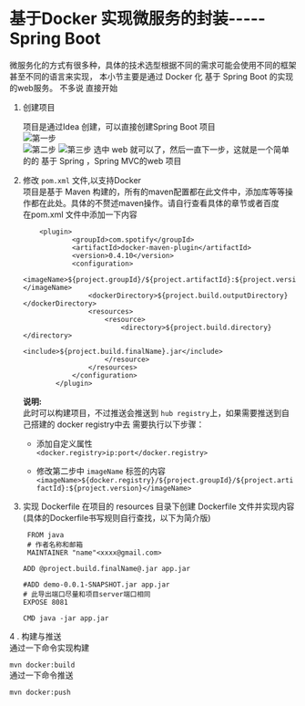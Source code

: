 # 基于Docker 实现微服务的封装-----Spring Boot  
微服务化的方式有很多种，具体的技术选型根据不同的需求可能会使用不同的框架甚至不同的语言来实现， 本小节主要是通过 Docker  化 基于 Spring Boot 的实现的web服务。 不多说 直接开始  

1. 创建项目    

    项目是通过Idea 创建，可以直接创建Spring Boot 项目  
    ![第一步](http://omy43wh36.bkt.clouddn.com/Snip20171108_2.png)     
    ![第二步](http://omy43wh36.bkt.clouddn.com/Snip20171108_3.png)
    ![第三步](http://omy43wh36.bkt.clouddn.com/Snip20171108_4.png)
    选中 web 就可以了，然后一直下一步，这就是一个简单的的 基于 Spring ，Spring MVC的web 项目    

2. 修改 `pom.xml` 文件,以支持Docker  
    项目是基于 Maven 构建的，所有的maven配置都在此文件中，添加库等等操作都在此处。具体的不赘述maven操作。请自行查看具体的章节或者百度    
    在pom.xml 文件中添加一下内容   
    
    ~~~
      	<plugin>
				<groupId>com.spotify</groupId>
				<artifactId>docker-maven-plugin</artifactId>
				<version>0.4.10</version>
				<configuration>
					<imageName>${project.groupId}/${project.artifactId}:${project.version}</imageName>
					<dockerDirectory>${project.build.outputDirectory}</dockerDirectory>
					<resources>
						<resource>
							<directory>${project.build.directory}</directory>
							<include>${project.build.finalName}.jar</include>
						</resource>
					</resources>
				</configuration>
			</plugin>      
    
    ~~~  
    
   __说明:__   
   此时可以构建项目，不过推送会推送到 `hub registry`上，如果需要推送到自己搭建的 docker registry中去 需要执行以下步骤：  
   * 添加自定义属性   
      `<docker.registry>ip:port</docker.registry>`  
     
   * 修改第二步中 `imageName` 标签的内容
     `<imageName>${docker.registry}/${project.groupId}/${project.artifactId}:${project.version}</imageName>
`  

3. 实现 Dockerfile 
   在项目的 resources 目录下创建 Dockerfile 文件并实现内容(具体的Dockerfile书写规则自行查找，以下为简介版) 
   
   
    ~~~
     FROM java
     # 作者名称和邮箱
     MAINTAINER "name"<xxxx@gmail.com>

    ADD @project.build.finalName@.jar app.jar

    #ADD demo-0.0.1-SNAPSHOT.jar app.jar
    # 此导出端口尽量和项目server端口相同
    EXPOSE 8081

    CMD java -jar app.jar
    ~~~



4 . 构建与推送  
   通过一下命令实现构建  
   
   `mvn docker:build`  
   通过一下命令推送    
   
   `mvn docker:push`
   
   

    
